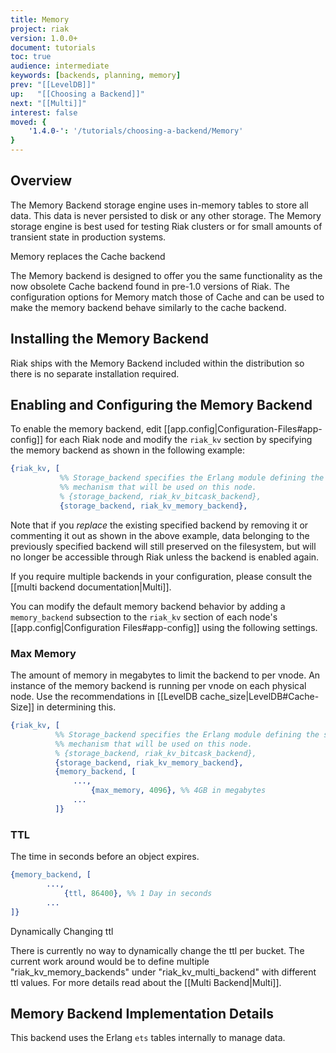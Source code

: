 ```yaml
---
title: Memory
project: riak
version: 1.0.0+
document: tutorials
toc: true
audience: intermediate
keywords: [backends, planning, memory]
prev: "[[LevelDB]]"
up:   "[[Choosing a Backend]]"
next: "[[Multi]]"
interest: false
moved: {
    '1.4.0-': '/tutorials/choosing-a-backend/Memory'
}
---
```


## Overview

The Memory Backend storage engine uses in-memory tables to store all data.
This data is never persisted to disk or any other storage.  The Memory storage
engine is best used for testing Riak clusters or for small amounts of transient
state in production systems.

<div class="note"><div class="title">Memory replaces the Cache backend</div>
<p>The Memory backend is designed to offer you the same functionality as the now
obsolete Cache backend found in pre-1.0 versions of Riak.  The configuration
options for Memory match those of Cache and can be used to make the memory
backend behave similarly to the cache backend.</p>
</div>

## Installing the Memory Backend

Riak ships with the Memory Backend included within the distribution so there is
no separate installation required.

## Enabling and Configuring the Memory Backend

To enable the memory backend, edit
[[app.config|Configuration-Files#app-config]] for each Riak node and modify
the `riak_kv` section by specifying the memory backend as shown in the
following example:

```erlang
{riak_kv, [
           %% Storage_backend specifies the Erlang module defining the storage
           %% mechanism that will be used on this node.
           % {storage_backend, riak_kv_bitcask_backend},
           {storage_backend, riak_kv_memory_backend},

```

Note that if you *replace* the existing specified backend by removing it or
commenting it out as shown in the above example, data belonging to the
previously specified backend will still preserved on the filesystem, but will
no longer be accessible through Riak unless the backend is enabled again.

If you require multiple backends in your configuration, please consult the
[[multi backend documentation|Multi]].

You can modify the default memory backend behavior by adding a
`memory_backend` subsection to the `riak_kv` section of each node's
[[app.config|Configuration Files#app-config]] using the following settings.

### Max Memory

  The amount of memory in megabytes to limit the backend to per vnode. An instance
  of the memory backend is running per vnode on each physical node. Use the
  recommendations in [[LevelDB cache_size|LevelDB#Cache-Size]] in determining this.

```erlang
{riak_kv, [
          %% Storage_backend specifies the Erlang module defining the storage
          %% mechanism that will be used on this node.
          % {storage_backend, riak_kv_bitcask_backend},
          {storage_backend, riak_kv_memory_backend},
          {memory_backend, [
              ...,
                  {max_memory, 4096}, %% 4GB in megabytes
              ...
          ]}
```


### TTL

  The time in seconds before an object expires.

```erlang
{memory_backend, [
        ...,
            {ttl, 86400}, %% 1 Day in seconds
        ...
]}
```

<div class="note"><div class="title">Dynamically Changing ttl</div>
<p>There is currently no way to dynamically change the ttl per bucket. The
current work around would be to define multiple "riak_kv_memory_backends" under
"riak_kv_multi_backend" with different ttl values. For more details read about
the [[Multi Backend|Multi]].</p>
</div>

## Memory Backend Implementation Details

This backend uses the Erlang `ets` tables internally to manage data.
